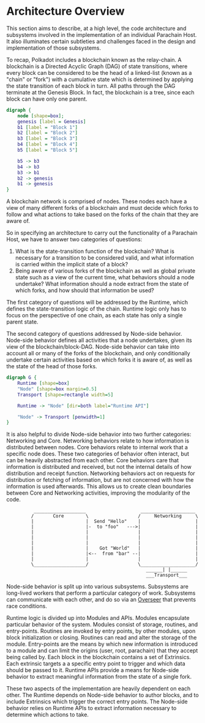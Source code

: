 # Architecture Overview

This section aims to describe, at a high level, the code architecture and subsystems involved in the implementation of
an individual Parachain Host. It also illuminates certain subtleties and challenges faced in the design and
implementation of those subsystems.

To recap, Polkadot includes a blockchain known as the relay-chain. A blockchain is a Directed Acyclic Graph (DAG) of
state transitions, where every block can be considered to be the head of a linked-list (known as a "chain" or "fork")
with a cumulative state which is determined by applying the state transition of each block in turn. All paths through
the DAG terminate at the Genesis Block. In fact, the blockchain is a tree, since each block can have only one parent.

```dot process
digraph {
	node [shape=box];
    genesis [label = Genesis]
	b1 [label = "Block 1"]
	b2 [label = "Block 2"]
	b3 [label = "Block 3"]
	b4 [label = "Block 4"]
	b5 [label = "Block 5"]

	b5 -> b3
	b4 -> b3
	b3 -> b1
	b2 -> genesis
	b1 -> genesis
}
```

A blockchain network is comprised of nodes. These nodes each have a view of many different forks of a blockchain and
must decide which forks to follow and what actions to take based on the forks of the chain that they are aware of.

So in specifying an architecture to carry out the functionality of a Parachain Host, we have to answer two categories of
questions:

1. What is the state-transition function of the blockchain? What is necessary for a transition to be considered valid,
   and what information is carried within the implicit state of a block?
1. Being aware of various forks of the blockchain as well as global private state such as a view of the current time,
   what behaviors should a node undertake? What information should a node extract from the state of which forks, and how
   should that information be used?

The first category of questions will be addressed by the Runtime, which defines the state-transition logic of the chain.
Runtime logic only has to focus on the perspective of one chain, as each state has only a single parent state.

The second category of questions addressed by Node-side behavior. Node-side behavior defines all activities that a node
undertakes, given its view of the blockchain/block-DAG. Node-side behavior can take into account all or many of the
forks of the blockchain, and only conditionally undertake certain activities based on which forks it is aware of, as
well as the state of the head of those forks.

```dot process
digraph G {
    Runtime [shape=box]
    "Node" [shape=box margin=0.5]
    Transport [shape=rectangle width=5]

    Runtime -> "Node" [dir=both label="Runtime API"]

    "Node" -> Transport [penwidth=1]
}

```

It is also helpful to divide Node-side behavior into two further categories: Networking and Core. Networking behaviors
relate to how information is distributed between nodes. Core behaviors relate to internal work that a specific node
does. These two categories of behavior often interact, but can be heavily abstracted from each other. Core behaviors
care that information is distributed and received, but not the internal details of how distribution and receipt
function. Networking behaviors act on requests for distribution or fetching of information, but are not concerned with
how the information is used afterwards. This allows us to create clean boundaries between Core and Networking
activities, improving the modularity of the code.

```text
          ___________________                    ____________________
         /       Core        \                  /     Networking     \
         |                   |  Send "Hello"    |                    |
         |                   |-  to "foo"   --->|                    |
         |                   |                  |                    |
         |                   |                  |                    |
         |                   |                  |                    |
         |                   |    Got "World"   |                    |
         |                   |<--  from "bar" --|                    |
         |                   |                  |                    |
         \___________________/                  \____________________/
                                                   ______| |______
                                                   ___Transport___

```

Node-side behavior is split up into various subsystems. Subsystems are long-lived workers that perform a particular
category of work. Subsystems can communicate with each other, and do so via an [Overseer](node/overseer.md) that
prevents race conditions.

Runtime logic is divided up into Modules and APIs. Modules encapsulate particular behavior of the system. Modules
consist of storage, routines, and entry-points. Routines are invoked by entry points, by other modules, upon block
initialization or closing. Routines can read and alter the storage of the module. Entry-points are the means by which
new information is introduced to a module and can limit the origins (user, root, parachain) that they accept being
called by. Each block in the blockchain contains a set of Extrinsics. Each extrinsic targets a a specific entry point to
trigger and which data should be passed to it. Runtime APIs provide a means for Node-side behavior to extract meaningful
information from the state of a single fork.

These two aspects of the implementation are heavily dependent on each other. The Runtime depends on Node-side behavior
to author blocks, and to include Extrinsics which trigger the correct entry points. The Node-side behavior relies on
Runtime APIs to extract information necessary to determine which actions to take.
